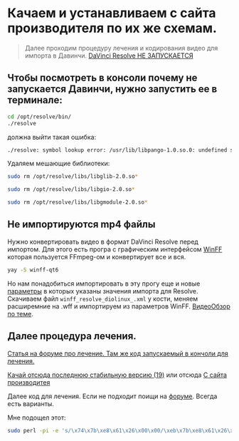 # Качаем и устанавливаем с сайта производителя по их же схемам. 

> Далее проходим процедуру лечения и кодирования видео для импорта в Давинчи.
> [DaVinci Resolve НЕ ЗАПУСКАЕТСЯ](https://www.youtube.com/watch?v=9scpXdp1PxI)

## Чтобы посмотреть в консоли почему не запускается Давинчи, нужно запустить ее в терминале:

```bash
cd /opt/resolve/bin/
./resolve
```
должна выйти такая ошибка:
```bash
./resolve: symbol lookup error: /usr/lib/libpango-1.0.so.0: undefined symbol: g_once_init_leave_pointer
```

Удаляем мешающие библиотеки: 
```bash
sudo rm /opt/resolve/libs/libglib-2.0.so*
```
```bash
sudo rm /opt/resolve/libs/libgio-2.0.so*
```
```bash
sudo rm /opt/resolve/libs/libgmodule-2.0.so*
```

## Не импортируются mp4 файлы

Нужно конвертировать видео в формат DaVinci Resolve перед импортом. Для этого есть програ с графическим интерфейсом [WinFF](https://github.com/WinFF/winff) которая пользуется FFmpeg-ом и конвертирует все и вся.

```bash
yay -S winff-qt6
```

Но нам понадобиться импортировать в эту прогу еще и новые [параметры](https://github.com/Ephiderium/Konstantin/tree/main) в которых указаны значения импорта для Resolve. Скачиваем файл `winff_resolve_diolinux_.xml` у кости, меняем расширемние на .wff и импортируем из параметров WinFF. [ВидеоОбзор по теме](https://www.youtube.com/watch?v=BCjGr_jUyag).

## Далее процедура лечения.

[Статья на форуме про лечение. Там же код запускаемый в кончоли для лечения.](https://rutracker.org/forum/viewtopic.php?p=86562692#86562692)

[Качай отсюда последнюю стабильную версию (19)](https://www.blackmagicdesign.com/support/family/davinci-resolve-and-fusion)
или отсюда
[С сайта производитея](https://www.blackmagicdesign.com/products/davinciresolve)

Далее код для лечения. Если не подходит поищи на [форуме](https://www.blackmagicdesign.com/support/family/davinci-resolve-and-fusion). Всегда есть варианты.  

Мне подощел этот:  

```bash
sudo perl -pi -e 's/\x74\x7b\xe8\x61\x26\x00\x00/\xeb\x7b\xe8\x61\x26\x00\x00/g' /opt/resolve/bin/resolve
```
